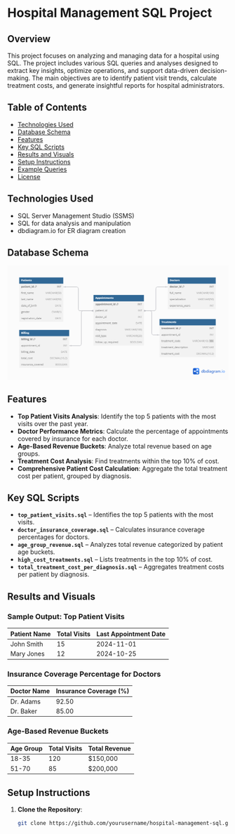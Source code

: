 # Hospital Management SQL Project

## Overview
This project focuses on analyzing and managing data for a hospital using SQL. The project includes various SQL queries and analyses designed to extract key insights, optimize operations, and support data-driven decision-making. The main objectives are to identify patient visit trends, calculate treatment costs, and generate insightful reports for hospital administrators.

## Table of Contents
- [Technologies Used](#technologies-used)
- [Database Schema](#database-schema)
- [Features](#features)
- [Key SQL Scripts](#key-sql-scripts)
- [Results and Visuals](#results-and-visuals)
- [Setup Instructions](#setup-instructions)
- [Example Queries](#example-queries)
- [License](#license)

## Technologies Used
- SQL Server Management Studio (SSMS)
- SQL for data analysis and manipulation
- dbdiagram.io for ER diagram creation

## Database Schema
![ER Diagram](https://github.com/Manthan-Mistry/Health-Care-SQL-Case-Study/blob/main/Healthcare%20ERD.png)

## Features
- **Top Patient Visits Analysis**: Identify the top 5 patients with the most visits over the past year.
- **Doctor Performance Metrics**: Calculate the percentage of appointments covered by insurance for each doctor.
- **Age-Based Revenue Buckets**: Analyze total revenue based on age groups.
- **Treatment Cost Analysis**: Find treatments within the top 10% of cost.
- **Comprehensive Patient Cost Calculation**: Aggregate the total treatment cost per patient, grouped by diagnosis.

## Key SQL Scripts
- **`top_patient_visits.sql`** – Identifies the top 5 patients with the most visits.
- **`doctor_insurance_coverage.sql`** – Calculates insurance coverage percentages for doctors.
- **`age_group_revenue.sql`** – Analyzes total revenue categorized by patient age buckets.
- **`high_cost_treatments.sql`** – Lists treatments in the top 10% of cost.
- **`total_treatment_cost_per_diagnosis.sql`** – Aggregates treatment costs per patient by diagnosis.

## Results and Visuals
### Sample Output: Top Patient Visits
| Patient Name | Total Visits | Last Appointment Date |
|--------------|--------------|-----------------------|
| John Smith   | 15           | 2024-11-01            |
| Mary Jones   | 12           | 2024-10-25            |

### Insurance Coverage Percentage for Doctors
| Doctor Name | Insurance Coverage (%) |
|-------------|-------------------------|
| Dr. Adams   | 92.50                  |
| Dr. Baker   | 85.00                  |

### Age-Based Revenue Buckets
| Age Group | Total Visits | Total Revenue |
|-----------|--------------|---------------|
| 18-35     | 120          | $150,000      |
| 51-70     | 85           | $200,000      |

## Setup Instructions
1. **Clone the Repository**:
   ```bash
   git clone https://github.com/yourusername/hospital-management-sql.git
